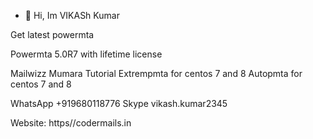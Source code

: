 - 👋 Hi, Im VIKASh Kumar

Get latest powermta

Powermta 5.0R7 with lifetime license

Mailwizz
Mumara
Tutorial
Extrempmta for centos 7 and 8
Autopmta for centos 7 and 8

WhatsApp +919680118776
Skype vikash.kumar2345

Website: https//codermails.in

<!---
thevikashkhanna/thevikashkhanna is a ✨ special ✨ repository because its `README.md` (this file) appears on your GitHub profile.
You can click the Preview link to take a look at your changes.
--->
